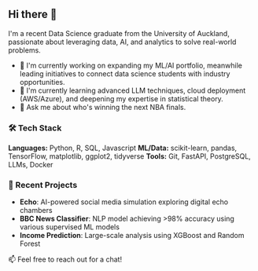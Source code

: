 ## Hi there 👋

I'm a recent Data Science graduate from the University of Auckland, passionate about leveraging data, AI, and analytics to solve real-world problems.

- 🔭 I'm currently working on expanding my ML/AI portfolio, meanwhile leading initiatives to connect data science students with industry opportunities. 
- 🌱 I'm currently learning advanced LLM techniques, cloud deployment (AWS/Azure), and deepening my expertise in statistical theory. 
- 💬 Ask me about who's winning the next NBA finals. 

### 🛠️ Tech Stack
**Languages:** Python, R, SQL, Javascript
**ML/Data:** scikit-learn, pandas, TensorFlow, matplotlib, ggplot2, tidyverse 
**Tools:** Git, FastAPI, PostgreSQL, LLMs, Docker

### 🎯 Recent Projects
- **Echo**: AI-powered social media simulation exploring digital echo chambers
- **BBC News Classifier**: NLP model achieving >98% accuracy using various supervised ML models
- **Income Prediction**: Large-scale analysis using XGBoost and Random Forest

📫 Feel free to reach out for a chat!

<!--
**jchu630/jchu630** is a ✨ _special_ ✨ repository because its `README.md` (this file) appears on your GitHub profile.

Here are some ideas to get you started:

- 🔭 I’m currently working on ...
- 🌱 I’m currently learning ...
- 👯 I’m looking to collaborate on ...
- 🤔 I’m looking for help with ...
- 💬 Ask me about ...
- 📫 How to reach me: ...
- 😄 Pronouns: ...
- ⚡ Fun fact: ...
-->
